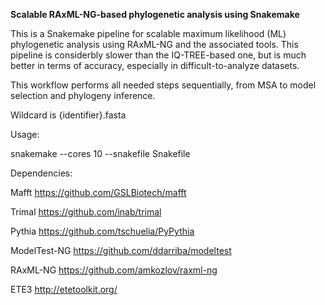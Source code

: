 **Scalable RAxML-NG-based phylogenetic analysis using Snakemake**

This is a Snakemake pipeline for scalable maximum likelihood (ML) phylogenetic analysis using RAxML-NG and the associated tools. This pipeline is considerbly slower than the IQ-TREE-based one, but is much better in terms of accuracy, especially in difficult-to-analyze datasets.

This workflow performs all needed steps sequentially, from MSA to model selection and phylogeny inference.

Wildcard is {identifier}.fasta

Usage:

snakemake --cores 10 --snakefile Snakefile

Dependencies:

Mafft
https://github.com/GSLBiotech/mafft

Trimal
https://github.com/inab/trimal

Pythia
https://github.com/tschuelia/PyPythia

ModelTest-NG
https://github.com/ddarriba/modeltest

RAxML-NG
https://github.com/amkozlov/raxml-ng

ETE3
http://etetoolkit.org/
